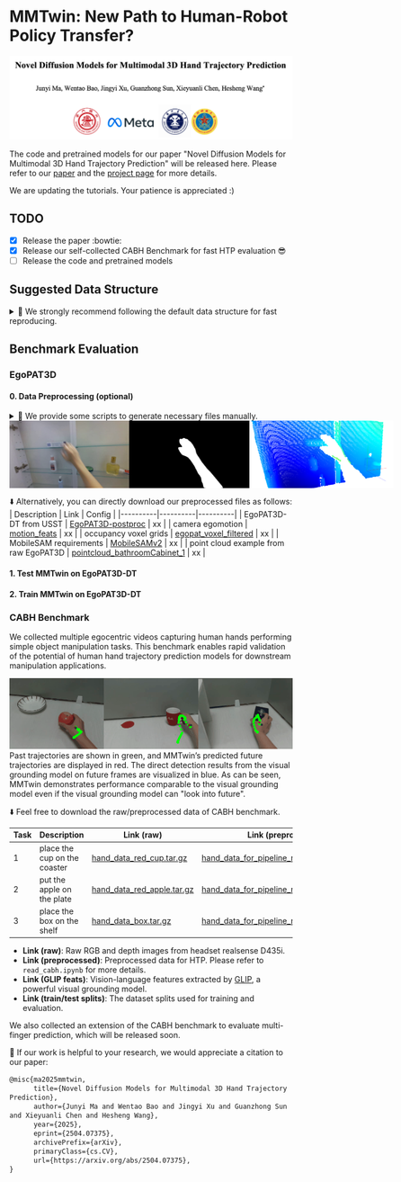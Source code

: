 # MMTwin: New Path to Human-Robot Policy Transfer?

<img src="https://github.com/IRMVLab/MMTwin/blob/main/docs/title_page.png" />

The code and pretrained models for our paper "Novel Diffusion Models for Multimodal 3D Hand Trajectory Prediction" will be released here. Please refer to our [paper](https://arxiv.org/abs/2504.07375) and the [project page](https://irmvlab.github.io/mmtwin.github.io) for more details.

We are updating the tutorials. Your patience is appreciated :)


## TODO
- [x] Release the paper  :bowtie:
- [x] Release our self-collected CABH Benchmark for fast HTP evaluation :sunglasses:	
- [ ] Release the code and pretrained models

## Suggested Data Structure

<details>
<summary>&#x1F4C1 We strongly recommend following the default data structure for fast reproducing. </summary>

```
HTPdata/
|-- EgoPAT3D-postproc
      |-- odometry
      |-- trajectory_repair
      |-- video_clips_hand
      |-- pointcloud_bathroomCabinet_1  # for demo
      |-- glip_feats
      |-- motion_feats
      |-- egopat_voxel_filtered
|-- CABH-benchmark
      |-- redcup
            |-- hand_data_for_pipeline_mask_redcup
            |-- glip_feats_redcup
            |-- motion_feats_redcup
      |-- redapple
      |-- box


```
</details>



## Benchmark Evaluation

### EgoPAT3D

#### 0. Data Preprocessing (optional)

<details>
<summary>&#x1F527 We provide some scripts to generate necessary files manually. </summary>


* Camera Egomotion Generation 

Please refer to the confid file `preprocess/CamEgoGen/ceg.yml`.  
```
cd preprocess/CamEgoGen
python generate_homography_offline.py
```

* Vision-Language Feature Extraction

The pipeline based on GLIP is coming soon. 


* Point Cloud Aggregation

We transform sequential point clouds to a unified reference frame for voxelization. Here is a demo to aggregate them. Please refer to the confid file `preprocess/PC2Voxel/p2v.yml`.  

```
cd preprocess/PC2Voxel
python generate_occupancy_offline.py
```

* Arm Filtering for Clean Global Context

We use MobileSAM to efficiently filter our arm point clouds for clean 3D global context. Please install the environments according to this [repo](https://github.com/ChaoningZhang/MobileSAM). Our repo has accomodated MobileSAM repo, and you can download [MobileSAMv2](https://pan.sjtu.edu.cn/web/share/2e043be9b77d84183b2eaa97d26d7efd) and unzip it under preprocess/MobileSAM/. Remember to modify the params in `preprocess/MobileSAM/ms.yml`.  

```
cd preprocess/MobileSAM
python demo_arm_pc_filter.py
```

If you want to loop all the data in EgoPAT3D-DT, please run

```
cd preprocess/MobileSAM
python loop_arm_pc_filter_egopat3d.py
```

</details>

<div style="display: flex; justify-content: space-between; width: 100%;">
  <img src="./docs/raw_image.png" style="height: 120px; object-fit: contain; flex: 1;" />
  <img src="./docs/arm_mask.png" style="height: 120px; object-fit: contain; flex: 1;" />
  <img src="./docs/filtered_pc.png" style="height: 120px; object-fit: contain; flex: 1;" />
</div>

⬇️ Alternatively, you can directly download our preprocessed files as follows:
| Description | Link | Config |
|----------|----------|----------|
| EgoPAT3D-DT from USST | [EgoPAT3D-postproc](https://pan.sjtu.edu.cn/web/share/f2783a1b3cfca7106175e86f7e089314)  | xx | 
| camera egomotion | [motion_feats](https://pan.sjtu.edu.cn/web/share/383e0314aa1cd3348640d82b10a785f1)  | xx | 
| occupancy voxel grids | [egopat_voxel_filtered](https://pan.sjtu.edu.cn/web/share/db130ef239321f33953074f71157e01e)    | xx |
| MobileSAM requirements | [MobileSAMv2](https://pan.sjtu.edu.cn/web/share/2e043be9b77d84183b2eaa97d26d7efd)     | xx | 
| point cloud example from raw EgoPAT3D | [pointcloud_bathroomCabinet_1](https://pan.sjtu.edu.cn/web/share/f78421cdabf38c5f0fb360232d9249bd)    | xx |


#### 1. Test MMTwin on EgoPAT3D-DT


#### 2. Train MMTwin on EgoPAT3D-DT






### CABH Benchmark

We collected multiple egocentric videos capturing human hands performing simple object manipulation tasks. This benchmark enables rapid validation of the potential of human hand trajectory prediction models for downstream manipulation applications.​​

![](https://github.com/IRMVLab/MMTwin/blob/main/docs/pred_combined.gif)
Past trajectories are shown in green, and MMTwin’s predicted future trajectories are displayed in red. The direct detection results from the visual grounding model on future frames are visualized in blue. As can be seen, MMTwin demonstrates performance comparable to the visual grounding model even if the visual grounding model can "look into future".

⬇️ Feel free to download the raw/preprocessed data of CABH benchmark.

| Task | Description | Link (raw) | Link (preprocessed) | Link (GLIP feats) | Link (train/test splits) |
|----------|----------|----------|----------|----------|----------|
|    1     |    place the cup on the coaster     |    [hand_data_red_cup.tar.gz](https://pan.sjtu.edu.cn/web/share/921173eaddd9f64c609b78bcd0314174)  |  [hand_data_for_pipeline_mask_redcup.tar.gz](https://pan.sjtu.edu.cn/web/share/56557c9526a9c2faa37150e8eeb1bca3)   | [glip_feats_redcup.tar.gz](https://pan.sjtu.edu.cn/web/share/1cef4958eea97fe41c889111095c18d5)  |  [train_split.txt](https://pan.sjtu.edu.cn/web/share/f9fa399422307f7b3e32bed2f534c8ff)/[test_split.txt](https://pan.sjtu.edu.cn/web/share/548b44a2fbfc0795020d7e51d8b52aa6)    |
|    2     |    put the apple on the plate     |    [hand_data_red_apple.tar.gz](https://pan.sjtu.edu.cn/web/share/ff0e36b5db1e0192d64d5cbfb5597b5c)    |  [hand_data_for_pipeline_mask_redapple.tar.gz](https://pan.sjtu.edu.cn/web/share/064b9fe4e5acaca3408e1293a27eae35)   | [glip_feats_redapple.tar.gz](https://pan.sjtu.edu.cn/web/share/eba393250a4c960a46cb566aaa88c10c)   | [train_split.txt](https://pan.sjtu.edu.cn/web/share/51236f59c34741084eef0e13378ca6ce)/[test_split.txt](https://pan.sjtu.edu.cn/web/share/8eeca488c3212e210b1be65ca25fd128)   |
|    3     |    place the box on the shelf     |    [hand_data_box.tar.gz](https://pan.sjtu.edu.cn/web/share/898718217ac4b8f0640578e38f04b8d2)     |  [hand_data_for_pipeline_mask_box.tar.gz](https://pan.sjtu.edu.cn/web/share/56cacb8a5a65dd71dd6cf304bc6e3f19)   |  [glip_feats_box.tar.gz](https://pan.sjtu.edu.cn/web/share/13b67a41937e61f8048a2a805290834f)  | [train_split.txt](https://pan.sjtu.edu.cn/web/share/338844753b5023ff588f68030226eef9)/[test_split.txt](https://pan.sjtu.edu.cn/web/share/7bcd035fbbb4cff348ab9cbe5d59114f)  |



* **Link (raw)**: Raw RGB and depth images from headset realsense D435i.
* **Link (preprocessed)**: Preprocessed data for HTP. Please refer to `read_cabh.ipynb` for more details.
* **Link (GLIP feats)**: Vision-language features extracted by [GLIP](https://github.com/microsoft/GLIP), a powerful visual grounding model.
* **Link (train/test splits)**: The dataset splits used for training and evaluation.

We also collected an extension of the CABH benchmark to evaluate multi-finger prediction, which will be released soon.

🤝 If our work is helpful to your research, we would appreciate a citation to our paper:

```
@misc{ma2025mmtwin,
      title={Novel Diffusion Models for Multimodal 3D Hand Trajectory Prediction}, 
      author={Junyi Ma and Wentao Bao and Jingyi Xu and Guanzhong Sun and Xieyuanli Chen and Hesheng Wang},
      year={2025},
      eprint={2504.07375},
      archivePrefix={arXiv},
      primaryClass={cs.CV},
      url={https://arxiv.org/abs/2504.07375}, 
}
```
